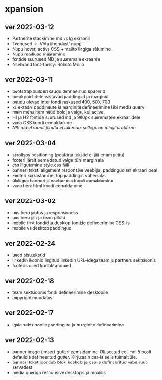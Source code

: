 # xpansion

## ver 2022-03-12
- Partnerite stackimine md vs lg ekraanil
- Teenused -> 'Võta ühendust' nupp
- Nupu hover, active CSS + mailto lingiga sidumine
- Nupu raadiuse määramine
- fontide suurused MD ja suuremale ekraanile
- Navbrand font-family: Roboto Mono

## ver 2022-03-11
- bootstrap builderi kaudu defineeirtud spacerid 
- breakpointidele vastavad paddingud ja marginid
- puudu olevad inter fondi raskused 400, 500, 700
- xs ekraani paddingute ja marginite defineerimine läbi media query
- main menu item nüüd bold ja valge, kui active.
- H1 ja H2 fontide suurused md ja 900px suurematele ekraanidele
- vana CSS koodi eemaldamine
- *NB! md ekraanil fondid ei rakendu, sellega on mingi probleem*

## ver 2022-03-04
- scrollspy positioning (pealkirja tekstid ei jää enam peitu)
- footeri järelt eemaldatud valge tühi margin ala
- css liigutamine style.css faili
- banneri teksti alignment responsive veebiga, paddingud sm ekraani peal
- Footeri korrastamine, top paddingut vähemaks
- üleliigse banneri ja navbar css koodi eemaldamine
- vana hero html koodi eemaldamine

## ver 2022-03-02
- uus hero jaotus ja responsivness
- uus hero pilt ja team pildid
- mobile first fondid ja desktop fontide defineerimine CSS-is
- mobile vs desktop paddingud

## ver 2022-02-24
- uued sisutekstid
- linkedin ikoonid lingitud linkedin URL-idega team ja partners sektsioonis
- footeris uued kontaktandmed

## ver 2022-02-18 
- team sektsioonis fondi defineerimine desktopile
- copyright muudatus

## ver 2022-02-17
- igale sektsioonile paddingute ja marginite defineerimine

## ver 2022-02-13
- banner image ümbert gutteri eemaldamine. Oli seotud col-md-5 poolt defauldis defineeritud gutter. Kirjutasin css-is selle tuimalt üle. 
- banneri tekst joondub bloki keskele ja css-is defineeritud vaba ruub servadest
- media queriga responsive desktopis ja mobiilis
